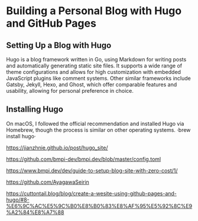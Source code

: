 # Building a Personal Blog with Hugo and GitHub Pages

## Setting Up a Blog with Hugo
Hugo is a blog framework written in Go, using Markdown for writing posts and automatically generating static site files. It supports a wide range of theme configurations and allows for high customization with embedded JavaScript plugins like comment systems. Other similar frameworks include Gatsby, Jekyll, Hexo, and Ghost, which offer comparable features and usability, allowing for personal preference in choice.

## Installing Hugo
On macOS, I followed the official recommendation and installed Hugo via Homebrew, though the process is similar on other operating systems.
·brew install hugo·



https://jianzhnie.github.io/post/hugo_site/

https://github.com/bmpi-dev/bmpi.dev/blob/master/config.toml

https://www.bmpi.dev/dev/guide-to-setup-blog-site-with-zero-cost/1/

https://github.com/AyagawaSeirin

https://cuttontail.blog/blog/create-a-wesite-using-github-pages-and-hugo/#8-%E6%9C%AC%E5%9C%B0%E8%B0%83%E8%AF%95%E5%92%8C%E9%A2%84%E8%A7%88
